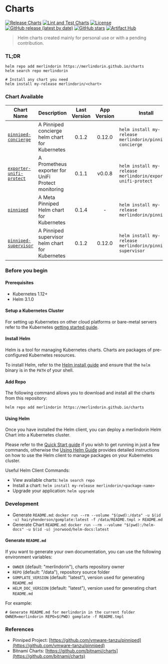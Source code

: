 Charts
======

[![Release Charts](https://github.com/merlindorin/charts/actions/workflows/release.yml/badge.svg)](https://github.com/merlindorin/charts/actions/workflows/release.yml)
[![Lint and Test Charts](https://github.com/merlindorin/charts/actions/workflows/lint-test.yaml/badge.svg)](https://github.com/merlindorin/charts/actions/workflows/lint-test.yaml)
[![License](https://img.shields.io/github/license/merlindorin/charts?style=flat-square)](https://github.com/merlindorin/charts/blob/main/LICENCE)
[![GitHub release (latest by date)](https://img.shields.io/github/v/release/merlindorin/charts?style=flat-square)](https://github.com/merlindorin/charts/releases)
[![GitHub stars](https://img.shields.io/github/stars/merlindorin/charts?style=flat-square)](https://github.com/merlindorin/charts/stargazers)
[![Artifact Hub](https://img.shields.io/endpoint?url=https://artifacthub.io/badge/repository/merlindorin&style=flat-square)](https://artifacthub.io/packages/search?repo=merlindorin)

> Helm charts created mainly for personal use or with a pending contribution.

### TL;DR

```shell
helm repo add merlindorin https://merlindorin.github.io/charts
helm search repo merlindorin

# Install any chart you need
helm install my-release merlindorin/<chart>
```

### Chart Available

| Chart Name | Description | Last Version | App Version | Install |
|------------|-------------|:------------:|:-----------:|---------|
| [`pinniped-concierge`](charts/concierge) | A Pinniped concierge helm chart for Kubernetes | 0.1.2 | 0.12.0 | `helm install my-release merlindorin/pinniped-concierge` |
| [`exporter-unifi-protect`](charts/exporter-unifi-protect) | A Prometheus exporter for UniFi Protect monitoring | 0.1.1 | v0.0.8 | `helm install my-release merlindorin/exporter-unifi-protect` |
| [`pinniped`](charts/pinniped) | A Meta Pinniped Helm chart for Kubernetes | 0.1.4 | - | `helm install my-release merlindorin/pinniped` |
| [`pinniped-supervisor`](charts/supervisor) | A Pinniped supervisor helm chart for Kubernetes | 0.1.2 | 0.12.0 | `helm install my-release merlindorin/pinniped-supervisor` |

### Before you begin

#### Prerequisites

- Kubernetes 1.12+
- Helm 3.1.0

#### Setup a Kubernetes Cluster

For setting up Kubernetes on other cloud platforms or bare-metal servers refer to the Kubernetes [getting started guide](http://kubernetes.io/docs/getting-started-guides/).

#### Install Helm

Helm is a tool for managing Kubernetes charts. Charts are packages of pre-configured Kubernetes resources.

To install Helm, refer to the [Helm install guide](https://github.com/helm/helm#install) and ensure that the `helm` binary is in the `PATH` of your shell.

#### Add Repo

The following command allows you to download and install all the charts from this repository:

```shell
helm repo add merlindorin https://merlindorin.github.io/charts
```

#### Using Helm

Once you have installed the Helm client, you can deploy a merlindorin Helm Chart into a Kubernetes cluster.

Please refer to the [Quick Start guide](https://helm.sh/docs/intro/quickstart/) if you wish to get running in just a
few commands, otherwise the [Using Helm Guide](https://helm.sh/docs/intro/using_helm/) provides detailed instructions
on how to use the Helm client to manage packages on your Kubernetes cluster.

Useful Helm Client Commands:
* View available charts: `helm search repo`
* Install a chart: `helm install my-release merlindorin/<package-name>`
* Upgrade your application: `helm upgrade`

### Development

- Generate `README.md`: `docker run --rm --volume "$(pwd):/data" -u $(id -u) hairyhenderson/gomplate:latest -f /data/README.tmpl > README.md`
- Generate Chart `README.md`: `docker run --rm --volume "$(pwd):/helm-docs" -u $(id -u) jnorwood/helm-docs:latest`

#### Generate `README.md`

If you want to generate your own documentation, you can use the following environment variables:

- `OWNER` (default: "merlindorin"), charts repository owner
- `REPO` (default: "/data"), repository source folder
- `GOMPLATE_VERSION` (default: "latest"), version used for generating `README.md`
- `HELM_DOC_VERSION` (default: "latest"), version used for generating chart `README.md`

For example:

```shell
# Generate README.md for merlindorin in the current folder
OWNER=merlindorin REPO=$(PWD) gomplate -f README.tmpl
```

### References

- Pinniped Project: [https://github.com/vmware-tanzu/pinniped](https://github.com/vmware-tanzu/pinniped)
- Bitnami Charts: [https://github.com/bitnami/charts](https://github.com/bitnami/charts)
